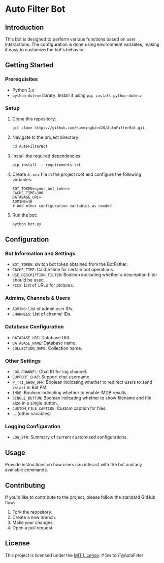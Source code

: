 # Auto Filter Bot

## Introduction

This bot is designed to perform various functions based on user interactions. The configuration is done using environment variables, making it easy to customize the bot's behavior.

## Getting Started

### Prerequisites

- Python 3.x
- `python-dotenv` library: Install it using `pip install python-dotenv`

### Setup

1. Clone this repository:

   ```bash
   git clone https://github.com/hummingbird28/AutoFilterBot.git
   ```

2. Navigate to the project directory:

   ```bash
   cd AutoFilterBot
   ```

3. Install the required dependencies:

   ```bash
   pip install -r requirements.txt
   ```

4. Create a `.env` file in the project root and configure the following variables:

   ```env
   BOT_TOKEN=<your_bot_token>
   CACHE_TIME=300
   DATABASE_URI=
   ADMINS=10
   # Add other configuration variables as needed
   ```

5. Run the bot:

   ```bash
   python bot.py
   ```

## Configuration

### Bot Information and Settings

- `BOT_TOKEN`: switch bot token obtained from the BotFather.
- `CACHE_TIME`: Cache time for certain bot operations.
- `USE_DESCRIPTION_FILTER`: Boolean indicating whether a description filter should be used.
- `PICS`: List of URLs for pictures.

### Admins, Channels & Users

- `ADMINS`: List of admin user IDs.
- `CHANNELS`: List of channel IDs.

### Database Configuration

- `DATABASE_URI`: Database URI.
- `DATABASE_NAME`: Database name.
- `COLLECTION_NAME`: Collection name.

### Other Settings

- `LOG_CHANNEL`: Chat ID for log channel.
- `SUPPORT_CHAT`: Support chat username.
- `P_TTI_SHOW_OFF`: Boolean indicating whether to redirect users to send `/start` in Bot PM.
- `IMDB`: Boolean indicating whether to enable IMDB results.
- `SINGLE_BUTTON`: Boolean indicating whether to show filename and file size in a single button.
- `CUSTOM_FILE_CAPTION`: Custom caption for files.
- ... (other variables)

### Logging Configuration

- `LOG_STR`: Summary of current customized configurations.

## Usage

Provide instructions on how users can interact with the bot and any available commands.

## Contributing

If you'd like to contribute to the project, please follow the standard GitHub flow:

1. Fork the repository.
2. Create a new branch.
3. Make your changes.
4. Open a pull request.

## License

This project is licensed under the [MIT License](LICENSE).
#   S w i t c h T g A u t o F i l t e r  
 